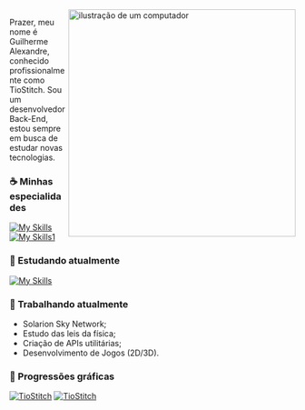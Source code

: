 <img src="https://raw.githubusercontent.com/MicaelliMedeiros/micaellimedeiros/master/image/computer-illustration.png" alt="ilustração de um computador" min-width="400px" max-width="400px" width="400px" align="right">

<p align="left"> 
  Prazer, meu nome é Guilherme Alexandre, conhecido profissionalmente como TioStitch.
  Sou um desenvolvedor Back-End, estou sempre em busca de estudar novas tecnologias.
</p>

### ☕ Minhas especialidades
[![My Skills](https://skillicons.dev/icons?i=java,lua)](https://skillicons.dev)
[![My Skills1](https://skillicons.dev/icons?i=cs,cpp)](https://skillicons.dev)

### 🌿 Estudando atualmente
[![My Skills](https://skillicons.dev/icons?i=python,rust,kotlin,c)](https://skillicons.dev)

### 🧶 Trabalhando atualmente

<ul>
  <li>Solarion Sky Network;</li>
  <li>Estudo das leis da física;</li>
  <li>Criação de APIs utilitárias;</li>
  <li>Desenvolvimento de Jogos (2D/3D).</li>
</ul>


### 🌱 Progressões gráficas

[![TioStitch](https://github-readme-stats.vercel.app/api?username=TioStitch&theme=dark)](https://github.com/anuraghazra/github-readme-stats)
[![TioStitch](https://github-readme-stats.vercel.app/api/top-langs/?username=TioStitch&hide=html&layout=compact&theme=dark)](https://github.com/anuraghazra/github-readme-stats)
